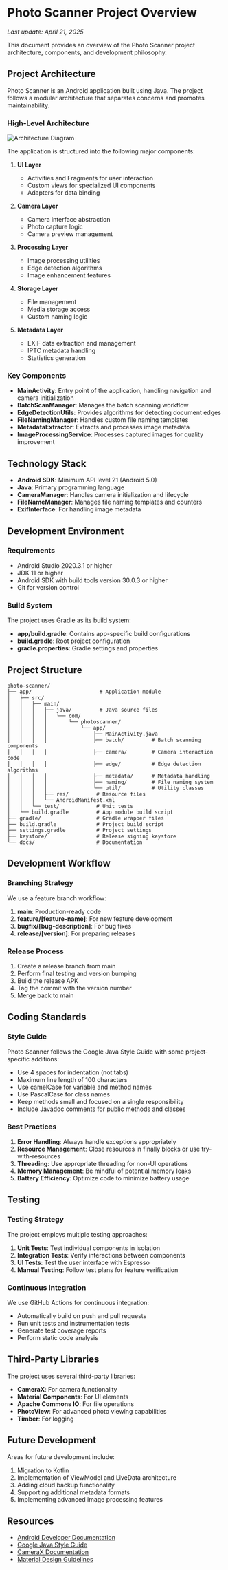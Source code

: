 # Photo Scanner Project Overview

*Last update: April 21, 2025*

This document provides an overview of the Photo Scanner project architecture, components, and development philosophy.
## Project Architecture

Photo Scanner is an Android application built using Java. The project follows a modular architecture that separates concerns and promotes maintainability.

### High-Level Architecture

![Architecture Diagram](../images/architecture-diagram.png)

The application is structured into the following major components:

1. **UI Layer**
   - Activities and Fragments for user interaction
   - Custom views for specialized UI components
   - Adapters for data binding
   
2. **Camera Layer**
   - Camera interface abstraction
   - Photo capture logic
   - Camera preview management
   
3. **Processing Layer**
   - Image processing utilities
   - Edge detection algorithms
   - Image enhancement features
   
4. **Storage Layer**
   - File management
   - Media storage access
   - Custom naming logic
   
5. **Metadata Layer**
   - EXIF data extraction and management
   - IPTC metadata handling
   - Statistics generation

### Key Components

- **MainActivity**: Entry point of the application, handling navigation and camera initialization
- **BatchScanManager**: Manages the batch scanning workflow
- **EdgeDetectionUtils**: Provides algorithms for detecting document edges
- **FileNamingManager**: Handles custom file naming templates
- **MetadataExtractor**: Extracts and processes image metadata
- **ImageProcessingService**: Processes captured images for quality improvement

## Technology Stack

- **Android SDK**: Minimum API level 21 (Android 5.0)
- **Java**: Primary programming language
- **CameraManager**: Handles camera initialization and lifecycle
- **FileNameManager**: Manages file naming templates and counters
- **ExifInterface**: For handling image metadata

## Development Environment

### Requirements

- Android Studio 2020.3.1 or higher
- JDK 11 or higher
- Android SDK with build tools version 30.0.3 or higher
- Git for version control

### Build System

The project uses Gradle as its build system:

- **app/build.gradle**: Contains app-specific build configurations
- **build.gradle**: Root project configuration
- **gradle.properties**: Gradle settings and properties

## Project Structure

```
photo-scanner/
├── app/                      # Application module
│   ├── src/
│   │   ├── main/
│   │   │   ├── java/         # Java source files
│   │   │   │   └── com/
│   │   │   │       └── photoscanner/
│   │   │   │           └── app/
│   │   │   │               ├── MainActivity.java
│   │   │   │               ├── batch/         # Batch scanning components
│   │   │   │               ├── camera/        # Camera interaction code
│   │   │   │               ├── edge/          # Edge detection algorithms
│   │   │   │               ├── metadata/      # Metadata handling
│   │   │   │               ├── naming/        # File naming system
│   │   │   │               └── util/          # Utility classes
│   │   │   ├── res/         # Resource files
│   │   │   └── AndroidManifest.xml
│   │   └── test/            # Unit tests
│   └── build.gradle         # App module build script
├── gradle/                  # Gradle wrapper files
├── build.gradle             # Project build script
├── settings.gradle          # Project settings
├── keystore/                # Release signing keystore
└── docs/                    # Documentation
```

## Development Workflow

### Branching Strategy

We use a feature branch workflow:

1. **main**: Production-ready code
2. **feature/[feature-name]**: For new feature development
3. **bugfix/[bug-description]**: For bug fixes
4. **release/[version]**: For preparing releases

### Release Process

1. Create a release branch from main
2. Perform final testing and version bumping
3. Build the release APK
4. Tag the commit with the version number
5. Merge back to main

## Coding Standards

### Style Guide

Photo Scanner follows the Google Java Style Guide with some project-specific additions:

- Use 4 spaces for indentation (not tabs)
- Maximum line length of 100 characters
- Use camelCase for variable and method names
- Use PascalCase for class names
- Keep methods small and focused on a single responsibility
- Include Javadoc comments for public methods and classes

### Best Practices

1. **Error Handling**: Always handle exceptions appropriately
2. **Resource Management**: Close resources in finally blocks or use try-with-resources
3. **Threading**: Use appropriate threading for non-UI operations
4. **Memory Management**: Be mindful of potential memory leaks
5. **Battery Efficiency**: Optimize code to minimize battery usage

## Testing

### Testing Strategy

The project employs multiple testing approaches:

1. **Unit Tests**: Test individual components in isolation
2. **Integration Tests**: Verify interactions between components
3. **UI Tests**: Test the user interface with Espresso
4. **Manual Testing**: Follow test plans for feature verification

### Continuous Integration

We use GitHub Actions for continuous integration:
- Automatically build on push and pull requests
- Run unit tests and instrumentation tests
- Generate test coverage reports
- Perform static code analysis

## Third-Party Libraries

The project uses several third-party libraries:

- **CameraX**: For camera functionality
- **Material Components**: For UI elements
- **Apache Commons IO**: For file operations
- **PhotoView**: For advanced photo viewing capabilities
- **Timber**: For logging

## Future Development

Areas for future development include:

1. Migration to Kotlin
2. Implementation of ViewModel and LiveData architecture
3. Adding cloud backup functionality
4. Supporting additional metadata formats
5. Implementing advanced image processing features

## Resources

- [Android Developer Documentation](https://developer.android.com/docs)
- [Google Java Style Guide](https://google.github.io/styleguide/javaguide.html)
- [CameraX Documentation](https://developer.android.com/training/camerax)
- [Material Design Guidelines](https://material.io/develop/android)

